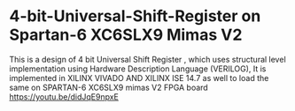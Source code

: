 # 4-bit-Universal-Shift-Register on Spartan-6 XC6SLX9 Mimas V2 
This is a design of 4 bit Universal Shift Register , which uses structural level implementation using Hardware Description Language (VERILOG), It is implemented in XILINX VIVADO AND XILINX ISE 14.7 as well to load the same on SPARTAN-6 XC6SLX9 mimas V2 FPGA board
https://youtu.be/didJqE9npxE

